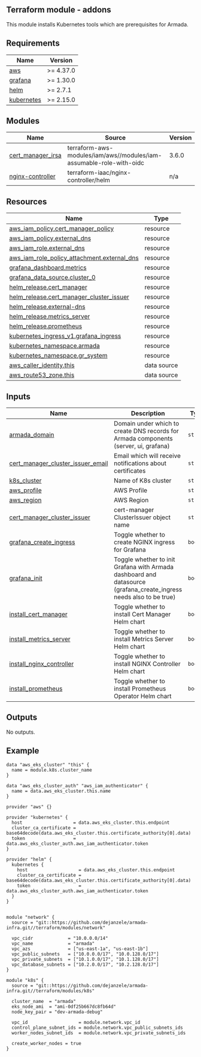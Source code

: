<!-- BEGIN_TF_DOCS -->
## Terraform module - addons

This module installs Kubernetes tools which are prerequisites for Armada.

## Requirements

| Name | Version |
|------|---------|
| <a name="requirement_aws"></a> [aws](#requirement\_aws) | >= 4.37.0 |
| <a name="requirement_grafana"></a> [grafana](#requirement\_grafana) | >= 1.30.0 |
| <a name="requirement_helm"></a> [helm](#requirement\_helm) | >= 2.7.1 |
| <a name="requirement_kubernetes"></a> [kubernetes](#requirement\_kubernetes) | >= 2.15.0 |

## Modules

| Name | Source | Version |
|------|--------|---------|
| <a name="module_cert_manager_irsa"></a> [cert\_manager\_irsa](#module\_cert\_manager\_irsa) | terraform-aws-modules/iam/aws//modules/iam-assumable-role-with-oidc | 3.6.0 |
| <a name="module_nginx-controller"></a> [nginx-controller](#module\_nginx-controller) | terraform-iaac/nginx-controller/helm | n/a |

## Resources

| Name | Type |
|------|------|
| [aws_iam_policy.cert_manager_policy](https://registry.terraform.io/providers/hashicorp/aws/latest/docs/resources/iam_policy) | resource |
| [aws_iam_policy.external_dns](https://registry.terraform.io/providers/hashicorp/aws/latest/docs/resources/iam_policy) | resource |
| [aws_iam_role.external_dns](https://registry.terraform.io/providers/hashicorp/aws/latest/docs/resources/iam_role) | resource |
| [aws_iam_role_policy_attachment.external_dns](https://registry.terraform.io/providers/hashicorp/aws/latest/docs/resources/iam_role_policy_attachment) | resource |
| [grafana_dashboard.metrics](https://registry.terraform.io/providers/grafana/grafana/latest/docs/resources/dashboard) | resource |
| [grafana_data_source.cluster_0](https://registry.terraform.io/providers/grafana/grafana/latest/docs/resources/data_source) | resource |
| [helm_release.cert_manager](https://registry.terraform.io/providers/hashicorp/helm/latest/docs/resources/release) | resource |
| [helm_release.cert_manager_cluster_issuer](https://registry.terraform.io/providers/hashicorp/helm/latest/docs/resources/release) | resource |
| [helm_release.external-dns](https://registry.terraform.io/providers/hashicorp/helm/latest/docs/resources/release) | resource |
| [helm_release.metrics_server](https://registry.terraform.io/providers/hashicorp/helm/latest/docs/resources/release) | resource |
| [helm_release.prometheus](https://registry.terraform.io/providers/hashicorp/helm/latest/docs/resources/release) | resource |
| [kubernetes_ingress_v1.grafana_ingress](https://registry.terraform.io/providers/hashicorp/kubernetes/latest/docs/resources/ingress_v1) | resource |
| [kubernetes_namespace.armada](https://registry.terraform.io/providers/hashicorp/kubernetes/latest/docs/resources/namespace) | resource |
| [kubernetes_namespace.gr_system](https://registry.terraform.io/providers/hashicorp/kubernetes/latest/docs/resources/namespace) | resource |
| [aws_caller_identity.this](https://registry.terraform.io/providers/hashicorp/aws/latest/docs/data-sources/caller_identity) | data source |
| [aws_route53_zone.this](https://registry.terraform.io/providers/hashicorp/aws/latest/docs/data-sources/route53_zone) | data source |

## Inputs

| Name | Description | Type | Default | Required |
|------|-------------|------|---------|:--------:|
| <a name="input_armada_domain"></a> [armada\_domain](#input\_armada\_domain) | Domain under which to create DNS records for Armada components (server, ui, grafana) | `string` | n/a | yes |
| <a name="input_cert_manager_cluster_issuer_email"></a> [cert\_manager\_cluster\_issuer\_email](#input\_cert\_manager\_cluster\_issuer\_email) | Email which will receive notifications about certificates | `string` | n/a | yes |
| <a name="input_k8s_cluster"></a> [k8s\_cluster](#input\_k8s\_cluster) | Name of K8s cluster | `string` | n/a | yes |
| <a name="input_aws_profile"></a> [aws\_profile](#input\_aws\_profile) | AWS Profile | `string` | `""` | no |
| <a name="input_aws_region"></a> [aws\_region](#input\_aws\_region) | AWS Region | `string` | `"us-east-1"` | no |
| <a name="input_cert_manager_cluster_issuer"></a> [cert\_manager\_cluster\_issuer](#input\_cert\_manager\_cluster\_issuer) | cert-manager ClusterIssuer object name | `string` | `"letsencrypt-dev"` | no |
| <a name="input_grafana_create_ingress"></a> [grafana\_create\_ingress](#input\_grafana\_create\_ingress) | Toggle whether to create NGINX ingress for Grafana | `bool` | `false` | no |
| <a name="input_grafana_init"></a> [grafana\_init](#input\_grafana\_init) | Toggle whether to init Grafana with Armada dashboard and datasource (grafana\_create\_ingress needs also to be true) | `bool` | `false` | no |
| <a name="input_install_cert_manager"></a> [install\_cert\_manager](#input\_install\_cert\_manager) | Toggle whether to install Cert Manager Helm chart | `bool` | `true` | no |
| <a name="input_install_metrics_server"></a> [install\_metrics\_server](#input\_install\_metrics\_server) | Toggle whether to install Metrics Server Helm chart | `bool` | `true` | no |
| <a name="input_install_nginx_controller"></a> [install\_nginx\_controller](#input\_install\_nginx\_controller) | Toggle whether to install NGINX Controller Helm chart | `bool` | `true` | no |
| <a name="input_install_prometheus"></a> [install\_prometheus](#input\_install\_prometheus) | Toggle whether to install Prometheus Operator Helm chart | `bool` | `true` | no |

## Outputs

No outputs.

## Example

```hcl
data "aws_eks_cluster" "this" {
  name = module.k8s.cluster_name
}

data "aws_eks_cluster_auth" "aws_iam_authenticator" {
  name = data.aws_eks_cluster.this.name
}

provider "aws" {}

provider "kubernetes" {
  host                   = data.aws_eks_cluster.this.endpoint
  cluster_ca_certificate = base64decode(data.aws_eks_cluster.this.certificate_authority[0].data)
  token                  = data.aws_eks_cluster_auth.aws_iam_authenticator.token
}

provider "helm" {
  kubernetes {
    host                   = data.aws_eks_cluster.this.endpoint
    cluster_ca_certificate = base64decode(data.aws_eks_cluster.this.certificate_authority[0].data)
    token                  = data.aws_eks_cluster_auth.aws_iam_authenticator.token
  }
}


module "network" {
  source = "git::https://github.com/dejanzele/armada-infra.git//terraform/modules/network"

  vpc_cidr             = "10.0.0.0/14"
  vpc_name             = "armada"
  vpc_azs              = ["us-east-1a", "us-east-1b"]
  vpc_public_subnets   = ["10.0.0.0/17", "10.0.128.0/17"]
  vpc_private_subnets  = ["10.1.0.0/17", "10.1.128.0/17"]
  vpc_database_subnets = ["10.2.0.0/17", "10.2.128.0/17"]
}

module "k8s" {
  source = "git::https://github.com/dejanzele/armada-infra.git//terraform/modules/k8s"

  cluster_name  = "armada"
  eks_node_ami  = "ami-0df25b667dc8fb64d"
  node_key_pair = "dev-armada-debug"

  vpc_id                   = module.network.vpc_id
  control_plane_subnet_ids = module.network.vpc_public_subnets_ids
  worker_nodes_subnet_ids  = module.network.vpc_private_subnets_ids

  create_worker_nodes = true
}
```
<!-- END_TF_DOCS -->